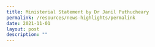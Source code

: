 ```yaml
---
title: Ministerial Statement by Dr Janil Puthucheary
permalink: /resources/news-highlights/permalink
date: 2021-11-01
layout: post
description: ""
---
```

